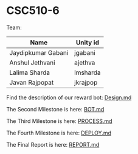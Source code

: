 # CSC510-6

Team:


|Name|Unity id|
|---|---|
|Jaydipkumar Gabani|jgabani|
|Anshul Jethvani|ajethva|
|Lalima Sharda|lmsharda|
|Javan Rajpopat|jkrajpop|


Find the description of our reward bot: [Design.md](https://github.com/lalimasharda/GloryBot/blob/master/Design.md)

The Second Milestone is here: [BOT.md](https://github.com/lalimasharda/GloryBot/blob/master/BOT.md)

The Third Milestone is here: [PROCESS.md](https://github.com/lalimasharda/GloryBot/blob/master/PROCESS.md)

The Fourth Milestone is here: [DEPLOY.md](https://github.com/lalimasharda/GloryBot/blob/master/DEPLOY.md)

The Final Report is here: [REPORT.md](https://github.com/lalimasharda/GloryBot/blob/master/REPORT.md)
